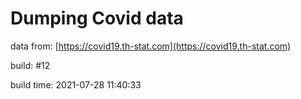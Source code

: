 Dumping Covid data
==================
                        
data from: [https://covid19.th-stat.com](https://covid19.th-stat.com)

build: #12

build time: 2021-07-28 11:40:33
